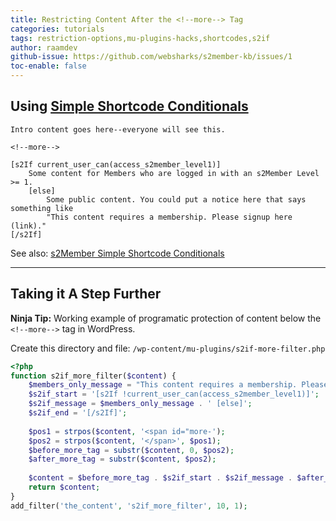 ```yaml
---
title: Restricting Content After the <!--more--> Tag
categories: tutorials
tags: restriction-options,mu-plugins-hacks,shortcodes,s2if
author: raamdev
github-issue: https://github.com/websharks/s2member-kb/issues/1
toc-enable: false
---
```


## Using [Simple Shortcode Conditionals](http://s2member.com/kb-article/s2if-simple-shortcode-conditionals/)

```wpsc
Intro content goes here--everyone will see this.

<!--more-->

[s2If current_user_can(access_s2member_level1)]
    Some content for Members who are logged in with an s2Member Level >= 1.
    [else]
    	Some public content. You could put a notice here that says something like 
		"This content requires a membership. Please signup here (link)."
[/s2If]
```

See also: [s2Member Simple Shortcode Conditionals](http://s2member.com/kb-article/s2if-simple-shortcode-conditionals/)

---

## Taking it A Step Further

**Ninja Tip:** Working example of programatic protection of content below the `<!--more-->` tag in WordPress.

Create this directory and file:
`/wp-content/mu-plugins/s2if-more-filter.php`

```php
<?php
function s2if_more_filter($content) {
    $members_only_message = "This content requires a membership. Please signup here (link).";
    $s2if_start = '[s2If !current_user_can(access_s2member_level1)]';
    $s2if_message = $members_only_message . ' [else]';
    $s2if_end = '[/s2If]';
    
    $pos1 = strpos($content, '<span id="more-');
    $pos2 = strpos($content, '</span>', $pos1);
    $before_more_tag = substr($content, 0, $pos2);
    $after_more_tag = substr($content, $pos2);
    
    $content = $before_more_tag . $s2if_start . $s2if_message . $after_more_tag . $s2if_end;
    return $content;
}
add_filter('the_content', 's2if_more_filter', 10, 1);
```
